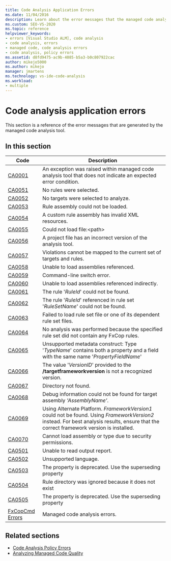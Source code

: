 ```yaml
---
title: Code Analysis Application Errors
ms.date: 11/04/2016
description: Learn about the error messages that the managed code analysis tool generates in Visual Studio. View error codes and corresponding descriptions.
ms.custom: SEO-VS-2020
ms.topic: reference
helpviewer_keywords:
- errors [Visual Studio ALM], code analysis
- code analysis, errors
- managed code, code analysis errors
- code analysis, policy errors
ms.assetid: d8fd9475-ac9b-4085-b5a3-b0c807922cac
author: mikejo5000
ms.author: mikejo
manager: jmartens
ms.technology: vs-ide-code-analysis
ms.workload:
- multiple
---
```

# Code analysis application errors

This section is a reference of the error messages that are generated by the managed code analysis tool.

## In this section

|Code|Description|
|-|-|
|[CA0001](ca0001.md)|An exception was raised within managed code analysis tool that does not indicate an expected error condition.|
|[CA0051](ca0051.md)|No rules were selected.|
|[CA0052](ca0052.md)|No targets were selected to analyze.|
|[CA0053](ca0053.md)|Rule assembly could not be loaded.|
|[CA0054](ca0054.md)|A custom rule assembly has invalid XML resources.|
|[CA0055](ca0055.md)|Could not load file:\<path>|
|[CA0056](ca0056.md)|A project file has an incorrect version of the analysis tool.|
|[CA0057](ca0057.md)|Violations cannot be mapped to the current set of targets and rules.|
|[CA0058](ca0058.md)|Unable to load assemblies referenced.|
|[CA0059](ca0059.md)|Command-line switch error.|
|[CA0060](ca0060.md)|Unable to load assemblies referenced indirectly.|
|[CA0061](ca0061.md)|The rule '*RuleId*' could not be found.|
|[CA0062](ca0062.md)|The rule '*RuleId*' referenced in rule set '*RuleSetName*' could not be found.|
|[CA0063](ca0063.md)|Failed to load rule set file or one of its dependent rule set files.|
|[CA0064](ca0064.md)|No analysis was performed because the specified rule set did not contain any FxCop rules.|
|[CA0065](ca0065.md)|Unsupported metadata construct: Type '*TypeName*' contains both a property and a field with the same name '*PropertyFieldName*'|
|[CA0066](ca0066.md)|The value '*VersionID*' provided to the **/targetframeworkversion** is not a recognized version.|
|[CA0067](ca0067.md)|Directory not found.|
|[CA0068](ca0068.md)|Debug information could not be found for target assembly *'AssemblyName'*.|
|[CA0069](ca0069.md)|Using Alternate Platform. *FrameworkVersion1* could not be found. Using *FrameworkVersion2* instead. For best analysis results, ensure that the correct framework version is installed.|
|[CA0070](ca0070.md)|Cannot load assembly or type due to security permissions.|
|[CA0501](ca0501.md)|Unable to read output report.|
|[CA0502](ca0502.md)|Unsupported language.|
|[CA0503](ca0503.md)|The property is deprecated. Use the superseding property|
|[CA0504](ca0504.md)|Rule directory was ignored because it does not exist|
|[CA0505](ca0505.md)|The property is deprecated. Use the superseding property|
|[FxCopCmd Errors](fxcopcmd-errors.md)|Managed code analysis errors.|

## Related sections

- [Code Analysis Policy Errors](../code-quality/code-analysis-policy-errors.md)
- [Analyzing Managed Code Quality](../code-quality/code-analysis-for-managed-code-overview.md)
